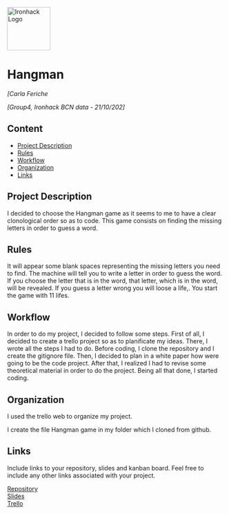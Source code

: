 <img src="https://bit.ly/2VnXWr2" alt="Ironhack Logo" width="100"/>

# Hangman
*[Carla Feriche*

*[Group4, Ironhack BCN data - 21/10/202]*

## Content
- [Project Description](#project-description)
- [Rules](#rules)
- [Workflow](#workflow)
- [Organization](#organization)
- [Links](#links)

## Project Description
I decided to choose the Hangman game as it seems to me to have a clear clonological order so as to code. This game consists on finding the missing letters in order to guess a word. 

## Rules
It will appear some blank spaces representing the missing letters you need to find. The machine will tell you to write a letter in order to guess the word. If you choose the letter that is in the word, that letter, which is in the word, will be revealed.
If you guess a letter wrong you will loose a life,. You start the game with 11 lifes. 

## Workflow
In order to do my project, I decided to follow some steps. First of all, I decided to create a trello project so as to planificate my ideas. There, I wrote all the steps I had to do. Before coding, I clone the repository and I create the gitignore file. Then, I decided to plan in a white paper how were going to be the code project. After that, I realized I had to revise some theoretical material in order to do the project. Being all that done, I started coding. 

## Organization
I used the trello web to organize my project. 

I create the file Hangman game in my folder which I cloned from github. 

## Links
Include links to your repository, slides and kanban board. Feel free to include any other links associated with your project.

[Repository](https://github.com/carlaferiche/Project-Week-1-Build-Your-Own-Game)  
[Slides](https://slides.com/carlaferiche/deck)  
[Trello](https://trello.com/b/S3AoG8LT/project-1)  
